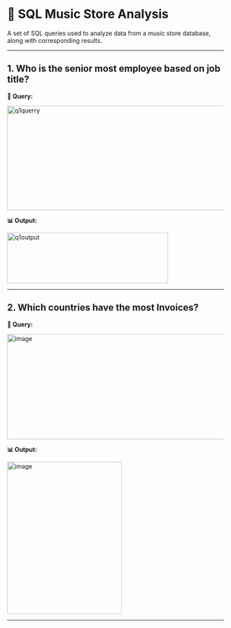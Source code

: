 # 🎵 SQL Music Store Analysis

A set of SQL queries used to analyze data from a music store database, along with corresponding results.

---

## 1. Who is the senior most employee based on job title?

**📄 Query:**

<img width="727" height="242" alt="q1querry" src="https://github.com/user-attachments/assets/38364619-bee0-4b2c-ac1d-2274a3634c2b" />

**📊 Output:**

<img width="374" height="117" alt="q1output" src="https://github.com/user-attachments/assets/81c24673-05f5-48ef-b2d0-3d5e2e03863a" />

---

## 2. Which countries have the most Invoices? 

**📄 Query:**

<img width="663" height="244" alt="image" src="https://github.com/user-attachments/assets/b986564b-194d-40d7-b70b-2609e4e62884" />

**📊 Output:**

<img width="266" height="353" alt="image" src="https://github.com/user-attachments/assets/5a16a878-75fe-4e75-b7f8-9f23457f0032" />

---
